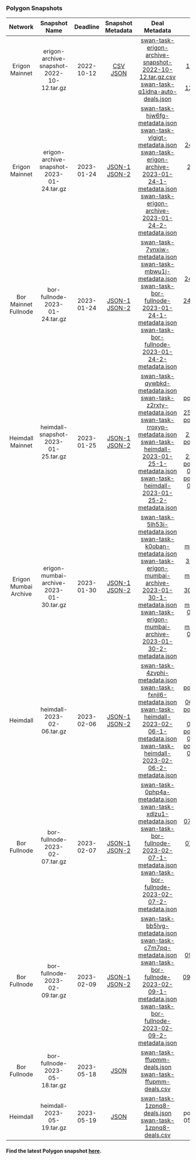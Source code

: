 
### Polygon Snapshots

| Network | Snapshot Name | Deadline | Snapshot Metadata | Deal Metadata | Deal Metadata NFT(opensea) |
| :-: | :-: | :-: | :-: | :-: | :-: |
| Erigon Mainnet | erigon-archive-snapshot-2022-10-12.tar.gz | 2022-10-12 | [CSV]( 2022-10-12_erigon_archive/swan-task-erigon-archive-snapshot-2022-10-12.tar.gz.csv ':include') <br> [JSON]( 2022-10-12_erigon_archive/erigon-archive-snapshot-2022-10-12.tar.gz.json ':include') | [swan-task-erigon-archive-snapshot-2022-10-12.tar.gz.csv](2022-10-12_erigon_archive/swan-task-lmrukl-auto-deals.json ':include') <br> [swan-task-q1idna-auto-deals.json](2022-10-12_erigon_archive/swan-task-q1idna-auto-deals.json ':include') |[polygon_erigon-archive_2022-10-12_metadata_lmrukl.nft](https://opensea.io/assets/matic/0xA6787587159c017AD83fe28e746FCFAE0DD91383/52) <br> [polygon_erigon-archive_2022-10-12_metadata_q1idna.nft](https://opensea.io/assets/matic/0xA6787587159c017AD83fe28e746FCFAE0DD91383/51) |
| Erigon Mainnet | erigon-archive-snapshot-2023-01-24.tar.gz | 2023-01-24 | [JSON-1]( 2023-01-24_erigon_archive/erigon-archive-2023-01-24-1.json ':include') <br> [JSON-2]( 2023-01-24_erigon_archive/erigon-archive-2023-01-24-2.json ':include') | [swan-task-hjw6fg-metadata.json](2023-01-24_erigon_archive/swan-task-hjw6fg-metadata.json ':include')  <br> [swan-task-vlgigt-metadata.json](2023-01-24_erigon_archive/swan-task-vlgigt-metadata.json ':include') <br> [swan-task-erigon-archive-2023-01-24-1-metadata.json](2023-01-24_erigon_archive/swan-task-erigon-archive-2023-01-24-1-metadata.json ':include') <br> [swan-task-erigon-archive-2023-01-24-2-metadata.json](2023-01-24_erigon_archive/swan-task-erigon-archive-2023-01-24-2-metadata.json ':include')| [polygon_erigon-archive_2023-01-24_metadata_hjw6fg.nft](https://opensea.io/assets/matic/0xa6787587159c017ad83fe28e746fcfae0dd91383/201) <br> [polygon_erigon-archive_2023-01-24_metadata_vlgigt.nft](https://opensea.io/assets/matic/0xa6787587159c017ad83fe28e746fcfae0dd91383/202) <br> [polygon_erigon-archive_2023-01-24_metadata_1.nft](https://opensea.io/assets/matic/0xa6787587159c017ad83fe28e746fcfae0dd91383/204) <br> [polygon_erigon-archive_2023-01-24_metadata_2.nft](https://opensea.io/assets/matic/0xa6787587159c017ad83fe28e746fcfae0dd91383/203) |
| Bor Mainnet Fullnode | bor-fullnode-2023-01-24.tar.gz | 2023-01-24 | [JSON-1](2023-01-24_bor_fullnode/bor-fullnode-2023-01-24-1.json ':include') <br> [JSON-2](2023-01-24_bor_fullnode/bor-fullnode-2023-01-24-2.json ':include') | [swan-task-7ynxiw-metadata.json](2023-01-24_bor_fullnode/swan-task-7ynxiw-metadata.json ':include')  <br> [swan-task-mbwu1j-metadata.json](2023-01-24_bor_fullnode/swan-task-mbwu1j-metadata.json ':include') <br> [swan-task-bor-fullnode-2023-01-24-1-metadata.json](2023-01-24_bor_fullnode/swan-task-bor-fullnode-2023-01-24-1-metadata.json ':include') <br> [swan-task-bor-fullnode-2023-01-24-2-metadata.json](2023-01-24_bor_fullnode/swan-task-bor-fullnode-2023-01-24-2-metadata.json ':include') | [polygon_bor-fullnode_2023-01-24_metadata_7ynxiw.nft](https://opensea.io/assets/matic/0xa6787587159c017ad83fe28e746fcfae0dd91383/197) <br> [polygon_bor-fullnode_2023-01-24_metadata_mbwu1j.nft](https://opensea.io/assets/matic/0xa6787587159c017ad83fe28e746fcfae0dd91383/198) <br> [polygon_bor-fullnode_2023-01-24_metadata_1.nft](https://opensea.io/assets/matic/0xa6787587159c017ad83fe28e746fcfae0dd91383/200/) <br> [polygon_bor-fullnode_2023-01-24_metadata_2.nft](https://opensea.io/assets/matic/0xa6787587159c017ad83fe28e746fcfae0dd91383/199/) |
| Heimdall Mainnet | heimdall-snapshot-2023-01-25.tar.gz | 2023-01-25 | [JSON-1]( 2023-01-25_heimdall/heimdall-2023-01-25-1.json ':include') <br> [JSON-2]( 2023-01-25_heimdall/heimdall-2023-01-25-2.json ':include')  | [swan-task-qywbkd-metadata.json](2023-01-25_heimdall/swan-task-qywbkd-metadata.json ':include')  <br> [swan-task-z2rxty-metadata.json](2023-01-25_heimdall/swan-task-z2rxty-metadata.json ':include') <br> [swan-task-rroxyp-metadata.json](2023-01-25_heimdall/swan-task-rroxyp-metadata.json ':include') <br> [swan-task-heimdall-2023-01-25-1-metadata.json](2023-01-25_heimdall/swan-task-heimdall-2023-01-25-1-metadata.json ':include') <br> [swan-task-heimdall-2023-01-25-2-metadata.json](2023-01-25_heimdall/swan-task-heimdall-2023-01-25-2-metadata.json ':include') | [polygon_heimdall_2023-01-25_metadata_qywbkd.nft](https://opensea.io/assets/matic/0xa6787587159c017ad83fe28e746fcfae0dd91383/205) <br> [polygon_heimdall_2023-01-25_metadata_z2rxty.nft](https://opensea.io/assets/matic/0xa6787587159c017ad83fe28e746fcfae0dd91383/207) <br> [polygon_heimdall_2023-01-25_metadata_rroxyp.nft](https://opensea.io/assets/matic/0xa6787587159c017ad83fe28e746fcfae0dd91383/206) <br> [polygon_heimdall_2023-01-25_metadata_1.nft](https://opensea.io/assets/matic/0xa6787587159c017ad83fe28e746fcfae0dd91383/209/) <br> [polygon_heimdall_2023-01-25_metadata_2.nft](https://opensea.io/assets/matic/0xa6787587159c017ad83fe28e746fcfae0dd91383/208/) |
| Erigon Mumbai Archive | erigon-mumbai-archive-2023-01-30.tar.gz | 2023-01-30 | [JSON-1]( 2023-01-25_heimdall/heimdall-2023-01-25-1.json ':include') <br> [JSON-2]( 2023-01-30_erigon_mumbai_archive/erigon-mumbai-archive-2023-01-30-2.json ':include') | [swan-task-5lh53i-metadata.json](2023-01-30_erigon_mumbai_archive/swan-task-5lh53i-metadata.json ':include')  <br> [swan-task-k0oban-metadata.json](2023-01-30_erigon_mumbai_archive/swan-task-k0oban-metadata.json ':include') <br> [swan-task-erigon-mumbai-archive-2023-01-30-1-metadata.json](2023-01-30_erigon_mumbai_archive/swan-task-erigon-mumbai-archive-2023-01-30-1-metadata.json ':include') <br> [swan-task-erigon-mumbai-archive-2023-01-30-2-metadata.json](2023-01-30_erigon_mumbai_archive/swan-task-erigon-mumbai-archive-2023-01-30-2-metadata.json ':include') | [polygon_erigon-mumbai-archive_2023-01-30_metadata_5lh53i.nft](https://opensea.io/assets/matic/0xa6787587159c017ad83fe28e746fcfae0dd91383/211) <br> [polygon_erigon-mumbai-archive_2023-01-30_metadata_k0oban.nft](https://opensea.io/assets/matic/0xa6787587159c017ad83fe28e746fcfae0dd91383/212) <br> [polygon_erigon-mumbai-archive_2023-01-30_metadata_1.nft](https://opensea.io/assets/matic/0xa6787587159c017ad83fe28e746fcfae0dd91383/214/) <br> [polygon_erigon-mumbai-archive_2023-01-30_metadata_2.nft](https://opensea.io/assets/matic/0xa6787587159c017ad83fe28e746fcfae0dd91383/213/) |
| Heimdall | heimdall-2023-02-06.tar.gz | 2023-02-06 | [JSON-1]( 2023-02-06_heimdall/heimdall-2023-02-06-1.json ':include') <br> [JSON-2]( 2023-02-06_heimdall/heimdall-2023-02-06-2.json ':include') | [swan-task-4zvphi-metadata.json](2023-02-06_heimdall/swan-task-4zvphi-metadata.json ':include')  <br> [swan-task-fxnjl6-metadata.json](2023-02-06_heimdall/swan-task-fxnjl6-metadata.json ':include') <br> [swan-task-heimdall-2023-02-06-1-metadata.json](2023-02-06_heimdall/swan-task-heimdall-2023-02-06-1-metadata.json ':include') <br> [swan-task-heimdall-2023-02-06-2-metadata.json](2023-02-06_heimdall/swan-task-heimdall-2023-02-06-2-metadata.json ':include')| [polygon_heimdall_2023-02-06_metadata_4zvphi.nft](https://opensea.io/assets/matic/0xa6787587159c017ad83fe28e746fcfae0dd91383/215) <br> [polygon_heimdall_2023-02-06_metadata_fxnjl6.nft](https://opensea.io/assets/matic/0xa6787587159c017ad83fe28e746fcfae0dd91383/216) <br> [polygon_heimdall_2023-02-06_metadata_1.nft](https://opensea.io/assets/matic/0xa6787587159c017ad83fe28e746fcfae0dd91383/218/) <br> [polygon_heimdall_2023-02-06_metadata_2.nft](https://opensea.io/assets/matic/0xa6787587159c017ad83fe28e746fcfae0dd91383/217/) |
| Bor Fullnode | bor-fullnode-2023-02-07.tar.gz | 2023-02-07 | [JSON-1](2023-02-07_bor_fullnode/bor-fullnode-2023-02-07-1.json ':include') <br> [JSON-2](2023-02-07_bor_fullnode/bor-fullnode-2023-02-07-2.json ':include') | [swan-task-0php4a-metadata.json](2023-02-07_bor_fullnode/swan-task-0php4a-metadata.json ':include')  <br> [swan-task-xdlzu1-metadata.json](2023-02-07_bor_fullnode/swan-task-xdlzu1-metadata.json ':include') <br> [swan-task-bor-fullnode-2023-02-07-1-metadata.json](2023-02-07_bor_fullnode/swan-task-bor-fullnode-2023-02-07-1-metadata.json ':include') <br> [swan-task-bor-fullnode-2023-02-07-2-metadata.json](2023-02-07_bor_fullnode/swan-task-bor-fullnode-2023-02-07-2-metadata.json ':include') | [polygon_bor-fullnode_2023-02-07_metadata_0php4a.nft](https://opensea.io/assets/matic/0xa6787587159c017ad83fe28e746fcfae0dd91383/219) <br> [polygon_bor-fullnode_2023-02-07_metadata_xdlzu1.nft](https://opensea.io/assets/matic/0xa6787587159c017ad83fe28e746fcfae0dd91383/220) <br> [polygon_bor-fullnode_2023-02-07_metadata_1.nft](https://opensea.io/assets/matic/0xa6787587159c017ad83fe28e746fcfae0dd91383/162/) <br> [polygon_bor-fullnode_2023-02-07_metadata_2.nft](https://opensea.io/assets/matic/0xa6787587159c017ad83fe28e746fcfae0dd91383/221/) |
| Bor Fullnode | bor-fullnode-2023-02-09.tar.gz | 2023-02-09 | [JSON-1](2023-02-09_bor_fullnode/bor-fullnode-2023-02-09-1.json ':include') <br> [JSON-2](2023-02-09_bor_fullnode/bor-fullnode-2023-02-09-2.json ':include') | [swan-task-bb5lvg-metadata.json](2023-02-09_bor_fullnode/swan-task-bb5lvg-metadata.json ':include')  <br> [swan-task-c7m7pq-metadata.json](2023-02-09_bor_fullnode/swan-task-c7m7pq-metadata.json ':include') <br> [swan-task-bor-fullnode-2023-02-09-1-metadata.json](2023-02-09_bor_fullnode/swan-task-bor-fullnode-2023-02-09-1-metadata.json ':include') <br> [swan-task-bor-fullnode-2023-02-09-2-metadata.json](2023-02-09_bor_fullnode/swan-task-bor-fullnode-2023-02-09-2-metadata.json ':include') | [polygon_bor-fullnode_2023-02-09_metadata_bb5lvg.nft](https://opensea.io/assets/matic/0xa6787587159c017ad83fe28e746fcfae0dd91383/223) <br> [polygon_bor-fullnode_2023-02-09_metadata_c7m7pq.nft](https://opensea.io/assets/matic/0xa6787587159c017ad83fe28e746fcfae0dd91383/224) <br> [polygon_bor-fullnode_2023-02-09_metadata_1.nft](https://opensea.io/assets/matic/0xa6787587159c017ad83fe28e746fcfae0dd91383/226/) <br> [polygon_bor-fullnode_2023-02-09_metadata_2.nft](https://opensea.io/assets/matic/0xa6787587159c017ad83fe28e746fcfae0dd91383/225/) |
| Bor Fullnode | bor-fullnode-2023-05-18.tar.gz | 2023-05-18 | [JSON](2023-05-18_bor_mainnet_incremental/bor-mainnet-incremental_2023-05-18.json ':include') | [swan-task-ffupmm-deals.json](2023-05-18_bor_mainnet_incremental/swan-task-ffupmm-deals.json ':include')  <br> [swan-task-ffupmm-deals.csv](2023-05-18_bor_mainnet_incremental/swan-task-ffupmm-deals.csv ':include') | polygon_bor-fullnode_2023-05-18_deals_ffupmm.nft |
| Heimdall | heimdall-2023-05-19.tar.gz | 2023-05-19 | [JSON](2023-05-19_heimdall_mainnet_incremental/heimdall-mainnet-incremental_2023-05-19.json ':include') | [swan-task-1zpnq8-deals.json](2023-05-19_heimdall_mainnet_incremental/swan-task-1zpnq8-deals.json ':include') <br> [swan-task-1zpnq8-deals.csv](2023-05-19_heimdall_mainnet_incremental/swan-task-1zpnq8-deals.csv ':include') | polygon_heimdall_2023-05-19_deals_1zpnq8.nft |

#### Find the latest Polygon snapshot [here](https://snapshots.polygon.technology/).
